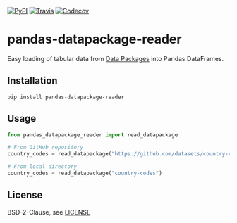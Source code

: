 [![PyPI](https://img.shields.io/pypi/v/pandas-datapackage-reader.svg)](https://pypi.python.org/pypi/pandas-datapackage-reader/)
[![Travis](https://img.shields.io/travis/rgieseke/pandas-datapackage-reader.svg)](https://travis-ci.org/rgieseke/pandas-datapackage-reader)
[![Codecov](https://img.shields.io/codecov/c/github/rgieseke/pandas-datapackage-reader.svg)](https://codecov.io/gh/rgieseke/pandas-datapackage-reader)

# pandas-datapackage-reader

Easy loading of tabular data from [Data Packages](http://frictionlessdata.io/data-packages/) into Pandas DataFrames.

## Installation

    pip install pandas-datapackage-reader

## Usage

```python
from pandas_datapackage_reader import read_datapackage

# From GitHub repository
country_codes = read_datapackage("https://github.com/datasets/country-codes")

# From local directory
country_codes = read_datapackage("country-codes")

```

## License

BSD-2-Clause, see [LICENSE](LICENSE)
